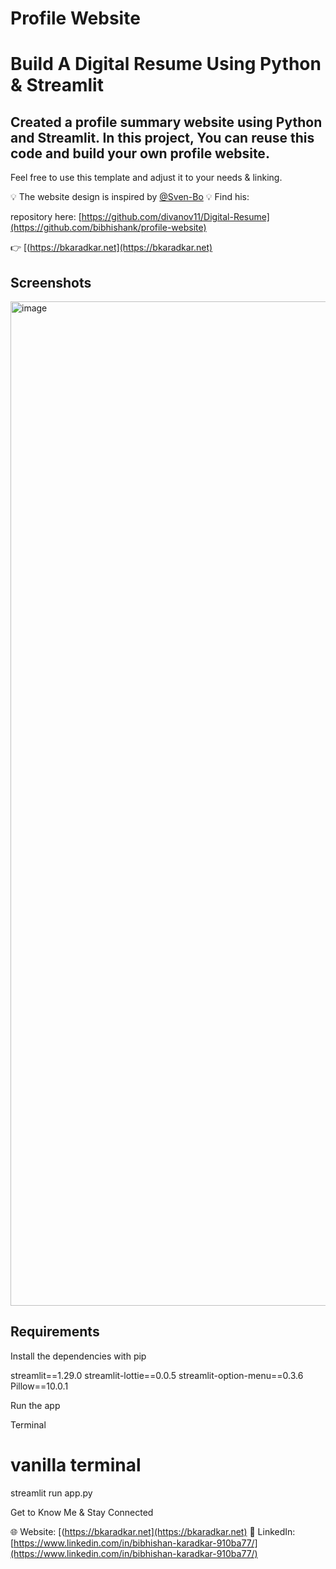 # Profile Website

# Build A Digital Resume Using Python & Streamlit

## Created a profile summary website using Python and Streamlit. In this project, You can reuse this code and build your own profile website. 
Feel free to use this template and adjust it to your needs & linking.

💡 The website design is inspired by [@Sven-Bo](https://github.com/Sven-Bo) 💡 
Find his:

repository here: [https://github.com/divanov11/Digital-Resume](https://github.com/bibhishank/profile-website)

👉 [(https://bkaradkar.net](https://bkaradkar.net)

## Screenshots

<img width="1607" alt="image" src="https://github.com/bibhishank/profile-website/assets/45320951/7bf5d968-90e2-4820-bb64-453403e75740">




## Requirements

Install the dependencies with pip

streamlit==1.29.0
streamlit-lottie==0.0.5
streamlit-option-menu==0.3.6
Pillow==10.0.1

Run the app

Terminal

# vanilla terminal
streamlit run app.py

Get to Know Me & Stay Connected

🌐 Website: [(https://bkaradkar.net](https://bkaradkar.net)
💼 LinkedIn: [https://www.linkedin.com/in/bibhishan-karadkar-910ba77/](https://www.linkedin.com/in/bibhishan-karadkar-910ba77/)
